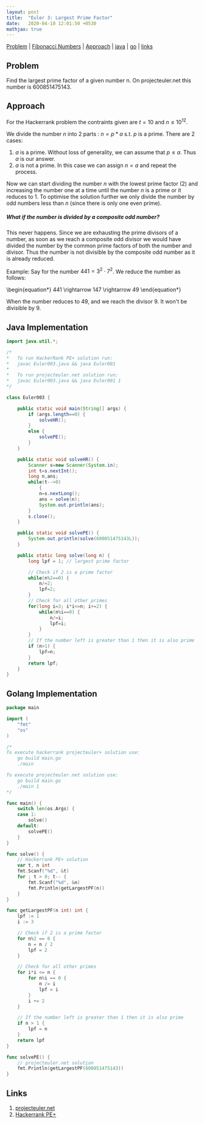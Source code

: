 ```yaml
---
layout: post
title:  "Euler 3: Largest Prime Factor"
date:   2020-04-10 12:01:50 +0530
mathjax: true
---
```


[Problem](#problem) | [Fibonacci Numbers](#fibonacci-numbers) | [Approach](#approach) | [java](#java-implementation) | [go](#golang-implementation) | [links](#links)

## Problem

Find the largest prime factor of a given number n. On projecteuler.net this number is $600851475143$.

## Approach

For the Hackerrank problem the contraints given are $t = 10$ and $n \leq 10^{12}$.

We divide the number $n$ into $2$ parts : $n = p*a$ s.t. $p$ is a prime.
There are 2 cases:
1. $a$ is a prime. Without loss of generality, we can assume that $p \leq a$. Thus $a$ is our answer.
2. $a$ is not a prime. In this case we can assign $n=a$ and repeat the process.

Now we can start dividing the number $n$ with the lowest prime factor ($2$) and increasing the number one at a time until the number $n$ is a prime or it reduces to $1$. To optimise the solution further we only divide the number by odd numbers less than $n$ (since there is only one even prime). 

##### What if the number is divided by a composite odd number?
This never happens. Since we are exhausting the prime divisors of a number, as soon as we reach a composite odd divisor we would have divided the number by the common prime factors of both the number and divisor. Thus the number is not divisible by the composite odd number as it is already reduced.

Example:
Say for the number $441 = 3^2 \cdot 7^2$. We reduce the number as follows:

<div class="math">
\begin{equation*}
    441 \rightarrow 147 \rightarrow 49
\end{equation*}
</div>

When the number reduces to $49$, and we reach the divisor $9$. It won't be divisible by $9$.

## Java Implementation

```java
import java.util.*;

/*
*   To run HackerRank PE+ solution run:
*   javac Euler003.java && java Euler001
*
*   To run projecteuler.net solution run:
*   javac Euler003.java && java Euler001 1
*/

class Euler003 {

    public static void main(String[] args) {
        if (args.length==0) {
            solveHR();
        }
        else {
            solvePE();
        }
    }

    public static void solveHR() {
        Scanner s=new Scanner(System.in);
        int t=s.nextInt();
        long n,ans;
        while(t-->0)
            {
            n=s.nextLong();
            ans = solve(n);
            System.out.println(ans);
        }
        s.close();
    }

    public static void solvePE() {
        System.out.println(solve(600851475143L));
    }

    public static long solve(long n) {
        long lpf = 1; // largest prime factor

        // Check if 2 is a prime factor
        while(n%2==0) {
            n/=2;
            lpf=2;
        }
        // Check for all other primes
        for(long i=3; i*i<=n; i+=2) {
            while(n%i==0) {
                n/=i;
                lpf=i;
            }
        }
        // If the number left is greater than 1 then it is also prime
        if (n>1) {
            lpf=n;
        }
        return lpf;
    }
}
```

## Golang Implementation

```go
package main

import (
	"fmt"
	"os"
)

/*
To execute hackerrank projecteuler+ solution use:
	go build main.go
	./main

To execute projecteuler.net solution use:
	go build main.go
	./main 1
*/

func main() {
	switch len(os.Args) {
	case 1:
		solve()
	default:
		solvePE()
	}
}

func solve() {
	// Hackerrank PE+ solution
	var t, n int
	fmt.Scanf("%d", &t)
	for ; t > 0; t-- {
		fmt.Scanf("%d", &n)
		fmt.Println(getLargestPF(n))
	}
}

func getLargestPF(n int) int {
	lpf := 1
	i := 3

	// Check if 2 is a prime factor
	for n%2 == 0 {
		n = n / 2
		lpf = 2
	}

	// Check for all other primes
	for i*i <= n {
		for n%i == 0 {
			n /= i
			lpf = i
		}
		i += 2
	}

	// If the number left is greater than 1 then it is also prime
	if n > 1 {
		lpf = n
	}
	return lpf
}

func solvePE() {
	// projecteuler.net solution
	fmt.Println(getLargestPF(600851475143))
}
```

## Links
1. [projecteuler.net](https://projecteuler.net/problem=3)
2. [Hackerrank PE+](https://www.hackerrank.com/contests/projecteuler/challenges/euler003/problem)